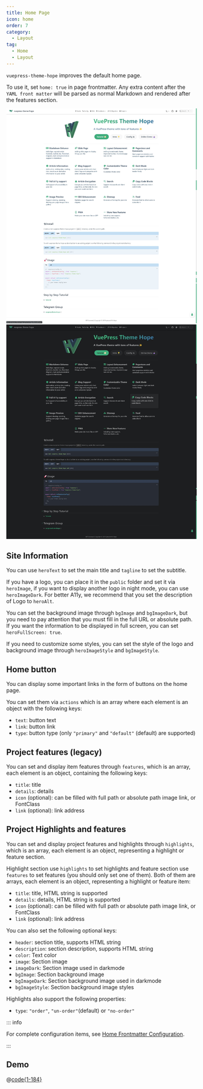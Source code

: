 ```yaml
---
title: Home Page
icon: home
order: 7
category:
  - Layout
tag:
  - Home
  - Layout
---
```


`vuepress-theme-hope` improves the default home page.

To use it, set `home: true` in page frontmatter. Any extra content after the `YAML front matter` will be parsed as normal Markdown and rendered after the features section.

![Screenshot](./assets/home-light.jpg#light)
![Screenshot](./assets/home-dark.jpg#dark)

<!-- more -->

## Site Information

You can use `heroText` to set the main title and `tagline` to set the subtitle.

If you have a logo, you can place it in the `public` folder and set it via `heroImage`, if you want to display another logo in night mode, you can use `heroImageDark`. For better A11y, we recommend that you set the description of Logo to `heroAlt`.

You can set the background image through `bgImage` and `bgImageDark`, but you need to pay attention that you must fill in the full URL or absolute path. If you want the information to be displayed in full screen, you can set `heroFullScreen: true`.

If you need to customize some styles, you can set the style of the logo and background image through `heroImageStyle` and `bgImageStyle`.

## Home button

You can display some important links in the form of buttons on the home page.

You can set them via `actions` which is an array where each element is an object with the following keys:

- `text`: button text
- `link`: button link
- `type`: button type (only `"primary"` and `"default"` (default) are supported)

## Project features (legacy)

You can set and display item features through `features`, which is an array, each element is an object, containing the following keys:

- `title`: title
- `details`: details
- `icon` (optional): can be filled with full path or absolute path image link, or FontClass
- `link` (optional): link address

## Project Highlights and features

You can set and display project features and highlights through `highlights`, which is an array, each element is an object, representing a highlight or feature section.

Highlight section use `highlights` to set highlights and feature section use `features` to set features (you should only set one of them). Both of them are arrays, each element is an object, representing a highlight or feature item:

- `title`: title, HTML string is supported
- `details`: details, HTML string is supported
- `icon` (optional): can be filled with full path or absolute path image link, or FontClass
- `link` (optional): link address

You can also set the following optional keys:

- `header`: section title, supports HTML string
- `description`: section description, supports HTML string
- `color`: Text color
- `image`: Section image
- `imageDark`: Section image used in darkmode
- `bgImage`: Section background image
- `bgImageDark`: Section background image used in darkmode
- `bgImageStyle`: Section background image styles

Highlights also support the following properties:

- `type`: `"order"`, `"un-order"`(default) or `"no-order"`

::: info

For complete configuration items, see [Home Frontmatter Configuration](../../config/frontmatter/home.md).

:::

## Demo

@[code{1-184}](../../README.md)
